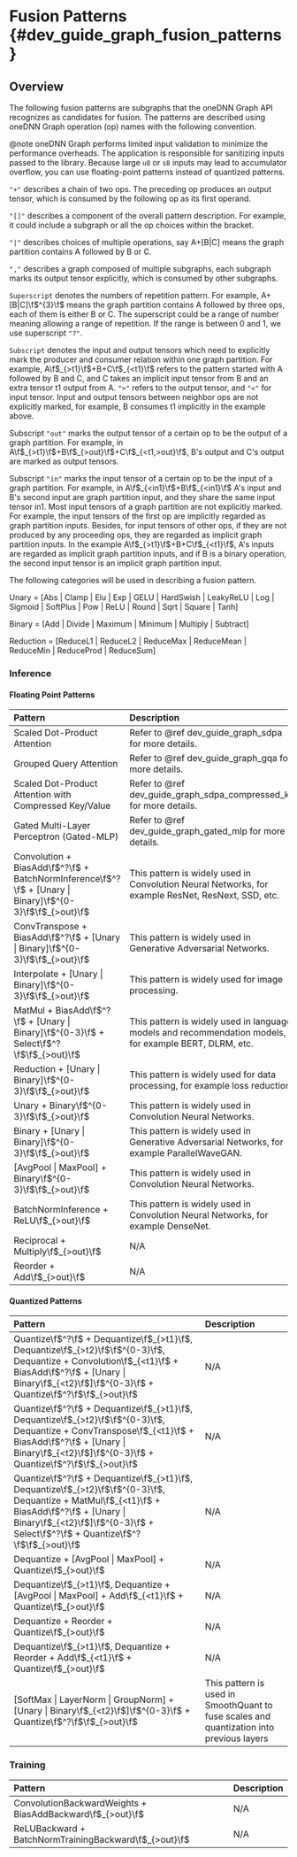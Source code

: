 Fusion Patterns {#dev_guide_graph_fusion_patterns}
==================================================

## Overview

The following fusion patterns are subgraphs that the oneDNN Graph API recognizes
as candidates for fusion. The patterns are described using oneDNN Graph
operation (op) names with the following convention.

@note oneDNN Graph performs limited input validation to minimize the performance
overheads. The application is responsible for sanitizing inputs passed to the
library. Because large `u8` or `s8` inputs may lead to accumulator overflow, you
can use floating-point patterns instead of quantized patterns.

`"+"` describes a chain of two ops. The preceding op produces an output tensor,
which is consumed by the following op as its first operand.

`"[]"` describes a component of the overall pattern description. For example,
it could include a subgraph or all the op choices within the bracket.

`"|"` describes choices of multiple operations, say A+[B|C] means the graph
partition contains A followed by B or C.

`","` describes a graph composed of multiple subgraphs, each subgraph marks its
output tensor explicitly, which is consumed by other subgraphs.

`Superscript` denotes the numbers of repetition pattern. For example,
A+[B|C]\f$^{3}\f$ means the graph partition contains A followed by three ops,
each of them is either B or C. The superscript could be a range of number
meaning allowing a range of repetition. If the range is between 0 and 1, we use
superscript `"?"`.

`Subscript` denotes the input and output tensors which need to explicitly mark
the producer and consumer relation within one graph partition. For example,
A\f$_{>t1}\f$+B+C\f$_{<t1}\f$ refers
to the pattern started with A followed by B and C, and C takes an implicit input
tensor from B and an extra tensor t1 output from A. `">"` refers to the output
tensor, and `"<"` for input tensor.  Input and output tensors between neighbor
ops are not explicitly marked, for example, B consumes t1 implicitly in the
example above.

Subscript `"out"` marks the output tensor of a certain op to be the output of
a graph partition. For example, in
A\f$_{>t1}\f$+B\f$_{>out}\f$+C\f$_{<t1,>out}\f$, B's output and C's output
are marked as output tensors.

Subscript `"in"` marks the input tensor of a certain op to be the input of a
graph partition. For example, in A\f$_{<in1}\f$+B\f$_{<in1}\f$ A's input and
B's second input are graph partition input, and they share the same input tensor
in1. Most input tensors of a graph partition are not explicitly marked.
For example, the input tensors of the first op are implicitly regarded as graph
partition inputs. Besides, for input tensors of other ops, if they are not
produced by any proceeding ops, they are regarded as implicit graph partition
inputs. In the example A\f$_{>t1}\f$+B+C\f$_{<t1}\f$, A's inputs are
regarded as implicit graph partition inputs, and if B is a binary operation, the
second input tensor is an implicit graph partition input.

The following categories will be used in describing a fusion pattern.

Unary = [Abs | Clamp | Elu | Exp | GELU | HardSwish | LeakyReLU |
Log | Sigmoid | SoftPlus | Pow | ReLU | Round | Sqrt | Square | Tanh]

Binary = [Add | Divide | Maximum | Minimum | Multiply | Subtract]

Reduction = [ReduceL1 | ReduceL2 | ReduceMax | ReduceMean | ReduceMin |
ReduceProd | ReduceSum]

### Inference

#### Floating Point Patterns

| Pattern | Description                  |
|:--------|:-----------------------------|
| Scaled Dot-Product Attention | Refer to @ref dev_guide_graph_sdpa for more details. |
| Grouped Query Attention | Refer to @ref dev_guide_graph_gqa for more details. |
| Scaled Dot-Product Attention with Compressed Key/Value | Refer to @ref dev_guide_graph_sdpa_compressed_kv for more details. |
| Gated Multi-Layer Perceptron (Gated-MLP) | Refer to @ref dev_guide_graph_gated_mlp for more details. |
| Convolution + BiasAdd\f$^?\f$ + BatchNormInference\f$^?\f$ + [Unary \| Binary]\f$^{0-3}\f$\f$_{>out}\f$ | This pattern is widely used in Convolution Neural Networks, for example ResNet, ResNext, SSD, etc. |
| ConvTranspose + BiasAdd\f$^?\f$ + [Unary \| Binary]\f$^{0-3}\f$\f$_{>out}\f$ | This pattern is widely used in Generative Adversarial Networks. |
| Interpolate + [Unary \| Binary]\f$^{0-3}\f$\f$_{>out}\f$ | This pattern is widely used for image processing. |
| MatMul + BiasAdd\f$^?\f$ + [Unary \| Binary]\f$^{0-3}\f$ + Select\f$^?\f$\f$_{>out}\f$ | This pattern is widely used in language models and recommendation models, for example BERT, DLRM, etc. |
| Reduction + [Unary \| Binary]\f$^{0-3}\f$\f$_{>out}\f$ | This pattern is widely used for data processing, for example loss reduction. |
| Unary + Binary\f$^{0-3}\f$\f$_{>out}\f$ | This pattern is widely used in Convolution Neural Networks. |
| Binary + [Unary \| Binary]\f$^{0-3}\f$\f$_{>out}\f$ | This pattern is widely used in Generative Adversarial Networks, for example ParallelWaveGAN. |
| [AvgPool \| MaxPool] + Binary\f$^{0-3}\f$\f$_{>out}\f$ | This pattern is widely used in Convolution Neural Networks. |
| BatchNormInference + ReLU\f$_{>out}\f$ | This pattern is widely used in Convolution Neural Networks, for example DenseNet. |
| Reciprocal + Multiply\f$_{>out}\f$ | N/A |
| Reorder + Add\f$_{>out}\f$ | N/A |

#### Quantized Patterns

| Pattern | Description                  |
|:--------|:-----------------------------|
| Quantize\f$^?\f$ + Dequantize\f$_{>t1}\f$, Dequantize\f$_{>t2}\f$\f$^{0-3}\f$, Dequantize + Convolution\f$_{<t1}\f$ + BiasAdd\f$^?\f$ + [Unary \| Binary\f$_{<t2}\f$]\f$^{0-3}\f$ + Quantize\f$^?\f$\f$_{>out}\f$ | N/A |
| Quantize\f$^?\f$ + Dequantize\f$_{>t1}\f$, Dequantize\f$_{>t2}\f$\f$^{0-3}\f$, Dequantize + ConvTranspose\f$_{<t1}\f$ + BiasAdd\f$^?\f$ + [Unary \| Binary\f$_{<t2}\f$]\f$^{0-3}\f$ + Quantize\f$^?\f$\f$_{>out}\f$ |N/A |
| Quantize\f$^?\f$ + Dequantize\f$_{>t1}\f$, Dequantize\f$_{>t2}\f$\f$^{0-3}\f$, Dequantize + MatMul\f$_{<t1}\f$ + BiasAdd\f$^?\f$ + [Unary \| Binary\f$_{<t2}\f$]\f$^{0-3}\f$ + Select\f$^?\f$ + Quantize\f$^?\f$\f$_{>out}\f$ |N/A |
| Dequantize + [AvgPool \| MaxPool] + Quantize\f$_{>out}\f$ |N/A |
| Dequantize\f$_{>t1}\f$, Dequantize + [AvgPool \| MaxPool] + Add\f$_{<t1}\f$ + Quantize\f$_{>out}\f$ |N/A |
| Dequantize + Reorder + Quantize\f$_{>out}\f$ |N/A |
| Dequantize\f$_{>t1}\f$, Dequantize + Reorder + Add\f$_{<t1}\f$ + Quantize\f$_{>out}\f$ |N/A |
| [SoftMax \| LayerNorm \| GroupNorm] + [Unary \| Binary\f$_{<t2}\f$]\f$^{0-3}\f$ + Quantize\f$^?\f$\f$_{>out}\f$ | This pattern is used in SmoothQuant to fuse scales and quantization into previous layers |

### Training

| Pattern | Description                  |
|:--------|:-----------------------------|
| ConvolutionBackwardWeights + BiasAddBackward\f$_{>out}\f$ | N/A |
| ReLUBackward + BatchNormTrainingBackward\f$_{>out}\f$ |N/A |
